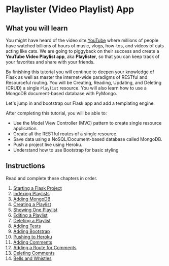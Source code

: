 # Playlister (Video Playlist) App

## What you will learn

You might have heard of the video site [YouTube](https://youtube.com) where millions of people have watched billions of hours of music, vlogs, how-tos, and videos of cats acting like cats. We are going to piggyback on their success and create a **YouTube Video Playlist app**, aka **Playlister**, so that you can keep track of your favorites and share with your friends.

By finishing this tutorial you will continue to deepen your knowledge of Flask as well as master the internet-wide paradigms of RESTful and Resourceful routing. You will be Creating, Reading, Updating, and Deleting (CRUD) a single `Playlist` resource. You will also learn how to use a MongoDB document-based database with PyMongo.

Let's jump in and bootstrap our Flask app and add a templating engine.

After completing this tutorial, you will be able to:

* Use the Model View Controller (MVC) pattern to create single resource application.
* Create all the RESTful routes of a single resource.
* Save data using a NoSQL/Document-based database called MongoDB.
* Push a project live using Heroku.
* Understand how to use Bootstrap for basic styling

## Instructions

Read and complete these chapters in order.

1. [Starting a Flask Project](P00-Start-A-Flask-Project/content.md)
1. [Indexing Playlists](P01-Index-Playlists/content.md)
1. [Adding MongoDB](P02-Adding-MongoDB/content.md)
1. [Creating a Playlist](P03-Creating-A-Playlist/content.md)
1. [Showing One Playlist](P04-Showing-One-Playlist/content.md)
1. [Editing a Playlist](P05-Editing-A-Playlist/content.md)
1. [Deleting a Playlist](P06-Deleting-A-Playlist/content.md)
1. [Adding Tests](P07-Adding-Tests/content.md)
1. [Adding Bootstrap](P08-Adding-Bootstrap/content.md)
1. [Pushing to Heroku](P09-Push-To-Heroku/content.md)
1. [Adding Comments](P10-Adding-Comments/content.md)
1. [Adding a Route for Comments](P11-Adding-Route-For-Comments/content.md)
1. [Deleting Comments](P12-Deleting-Comments/content.md)
1. [Bells and Whistles](P13-Bells-And-Whistles/content.md)

